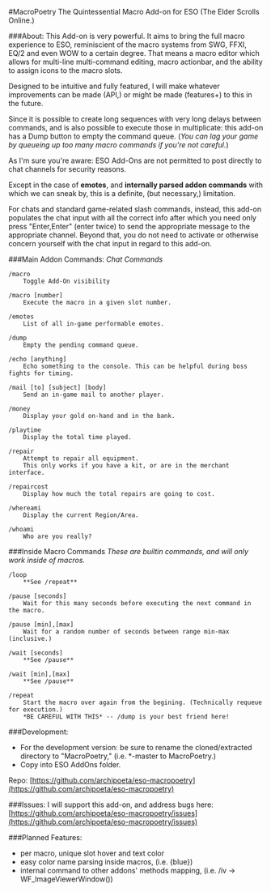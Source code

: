 #MacroPoetry
The Quintessential Macro Add-on for ESO (The Elder Scrolls Online.)

###About:
This Add-on is very powerful.
It aims to bring the full macro experience to ESO, reminiscient of the macro systems from SWG, FFXI, EQ/2 and even WOW to a certain degree.
That means a macro editor which allows for multi-line multi-command editing, macro actionbar, and the ability to assign icons to the macro slots.

Designed to be intuitive and fully featured, I will make whatever improvements can be made (API,) or might be made (features+) to this in the future.

Since it is possible to create long sequences with very long delays between commands, and is also possible to execute those in multiplicate:
this add-on has a Dump button to empty the command queue. (*You can lag your game by queueing up too many macro commands if you're not careful.*)

As I'm sure you're aware: ESO Add-Ons are not permitted to post directly to chat channels for security reasons.

Except in the case of **emotes**, and **internally parsed addon commands** with which we can sneak by, this is a definite, (but necessary,) limitation.

For chats and standard game-related slash commands, instead, this add-on populates the chat input with all the correct info after which you need only
press "Enter,Enter" (enter twice) to send the appropriate message to the appropriate channel.
Beyond that, you do not need to activate or otherwise concern yourself with the chat input in regard to this add-on.

###Main Addon Commands:
*Chat Commands*

    /macro
        Toggle Add-On visibility

	/macro [number]
		Execute the macro in a given slot number.

    /emotes
        List of all in-game performable emotes.

	/dump
		Empty the pending command queue.

    /echo [anything]
        Echo something to the console. This can be helpful during boss fights for timing.

	/mail [to] [subject] [body]
		Send an in-game mail to another player.

	/money
		Display your gold on-hand and in the bank.

	/playtime
		Display the total time played.

	/repair
		Attempt to repair all equipment.
		This only works if you have a kit, or are in the merchant interface.

	/repaircost
		Display how much the total repairs are going to cost.

	/whereami
		Display the current Region/Area.

	/whoami
		Who are you really?

###Inside Macro Commands
*These are builtin commands, and will only work inside of macros.*

	/loop
		**See /repeat**

    /pause [seconds]
        Wait for this many seconds before executing the next command in the macro.

	/pause [min],[max]
		Wait for a random number of seconds between range min-max (inclusive.)

    /wait [seconds]
        **See /pause**

    /wait [min],[max]
        **See /pause**

	/repeat
		Start the macro over again from the begining. (Technically requeue for execution.)
		*BE CAREFUL WITH THIS* -- /dump is your best friend here!

###Development:
- For the development version: be sure to rename the cloned/extracted directory to "MacroPoetry," (i.e. *-master to MacroPoetry.)
- Copy into ESO AddOns folder.

Repo: [https://github.com/archipoeta/eso-macropoetry](https://github.com/archipoeta/eso-macropoetry)

###Issues:
I will support this add-on, and address bugs here:
[https://github.com/archipoeta/eso-macropoetry/issues](https://github.com/archipoeta/eso-macropoetry/issues)

###Planned Features:
* per macro, unique slot hover and text color
* easy color name parsing inside macros, (i.e. {blue})
* internal command to other addons' methods mapping, (i.e. /iv -> WF_ImageViewerWindow())